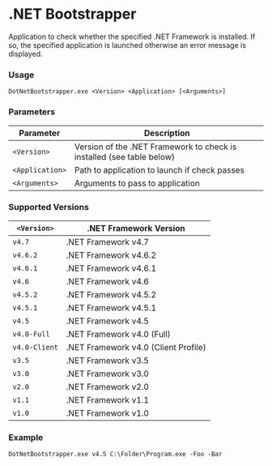 .NET Bootstrapper
====================

Application to check whether the specified .NET Framework is installed. If so, the specified application is launched otherwise an error message is displayed.

### Usage

```Batchfile
DotNetBootstrapper.exe <Version> <Application> [<Arguments>]
```

### Parameters

| Parameter       | Description                                                           |
| --------------- | --------------------------------------------------------------------- |
| `<Version>`     | Version of the .NET Framework to check is installed (see table below) |
| `<Application>` | Path to application to launch if check passes                         |
| `<Arguments>`   | Arguments to pass to application                                      |

### Supported Versions

| `<Version>`     | .NET Framework Version                  |
| --------------- | --------------------------------------- |
| `v4.7`          | .NET Framework v4.7                     |
| `v4.6.2`        | .NET Framework v4.6.2                   |
| `v4.6.1`        | .NET Framework v4.6.1                   |
| `v4.6`          | .NET Framework v4.6                     |
| `v4.5.2`        | .NET Framework v4.5.2                   |
| `v4.5.1`        | .NET Framework v4.5.1                   |
| `v4.5`          | .NET Framework v4.5                     |
| `v4.0-Full`     | .NET Framework v4.0 (Full)              |
| `v4.0-Client`   | .NET Framework v4.0 (Client Profile)    |
| `v3.5`          | .NET Framework v3.5                     |
| `v3.0`          | .NET Framework v3.0                     |
| `v2.0`          | .NET Framework v2.0                     |
| `v1.1`          | .NET Framework v1.1                     |
| `v1.0`          | .NET Framework v1.0                     |


### Example

```Batchfile
DotNetBootstrapper.exe v4.5 C:\Folder\Program.exe -Foo -Bar
```
